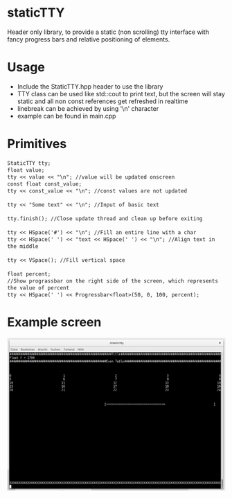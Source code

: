 # staticTTY
Header only library, to provide a static (non scrolling) tty interface with fancy progress bars and relative positioning of elements.

# Usage

- Include the StaticTTY.hpp header to use the library
- TTY class can be used like std::cout to print text, but the screen will stay static and all non const references get refreshed in realtime
- linebreak can be achieved by using '\n' character
- example can be found in main.cpp

# Primitives

```
StaticTTY tty;
float value;
tty << value << "\n"; //value will be updated onscreen
const float const_value;
tty << const_value << "\n"; //const values are not updated

tty << "Some text" << "\n"; //Input of basic text

tty.finish(); //Close update thread and clean up before exiting

tty << HSpace('#') << "\n"; //Fill an entire line with a char
tty << HSpace(' ') << "text << HSpace(' ') << "\n"; //Align text in the middle

tty << VSpace(); //Fill vertical space

float percent;
//Show prograssbar on the right side of the screen, which represents the value of percent
tty << HSpace(' ') << Progressbar<float>(50, 0, 100, percent);

```

# Example screen
![Screenshot](ExampleScreen.png)
